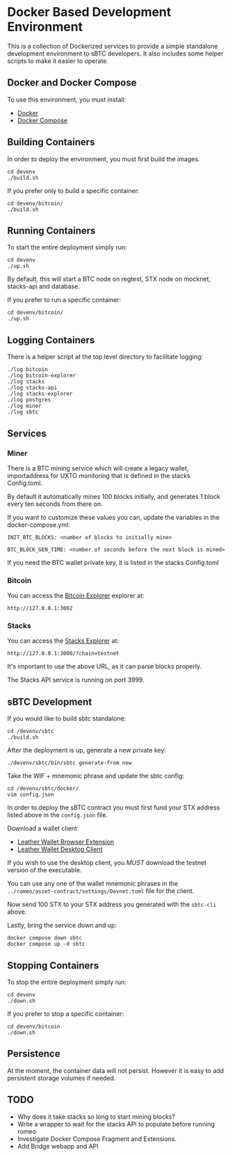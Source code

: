 # Docker Based Development Environment

This is a collection of Dockerized services to provide a simple 
standalone development environment to sBTC developers. It also 
includes some helper scripts to make it easier to operate.

## Docker and Docker Compose

To use this environment, you must install:

- [Docker](https://docs.docker.com/engine/install/)
- [Docker Compose](https://docs.docker.com/compose/install/)

## Building Containers

In order to deploy the environment, you must first build the images.

```
cd devenv 
./build.sh
```

If you prefer only to build a specific container:

```
cd devenv/bitcoin/
./build.sh
```

## Running Containers

To start the entire deployment simply run:

```
cd devenv
./up.sh
```

By default, this will start a BTC node on regtest, 
STX node on mocknet, stacks-api and database.

If you prefer to run a specific container:

```
cd devenv/bitcoin/
./up.sh
```

## Logging Containers

There is a helper script at the top level directory to facilitate logging:

```
./log bitcoin
./log bitcoin-explorer
./log stacks
./log stacks-api
./log stacks-explorer
./log postgres
./log miner
./log sbtc
```
## Services

### Miner
There is a BTC mining service which will create a legacy wallet, 
importaddress for UXTO monitoring that is defined in the stacks 
Config.toml.

By default it automatically mines 100 blocks initially, and 
generates 1 block every ten seconds from there on.

If you want to customize these values you can, update the 
variables in the docker-compose.yml:

```
INIT_BTC_BLOCKS: <number of blocks to initially mine>
```
```
BTC_BLOCK_GEN_TIME: <number of seconds before the next block is mined>
```
If you need the BTC wallet private key, it is listed in the stacks Config.toml

### Bitcoin
You can access the [Bitcoin Explorer](https://github.com/janoside/btc-rpc-explorer)
explorer at:

```
http://127.0.0.1:3002
```

### Stacks
You can access the [Stacks Explorer](https://github.com/hirosystems/explorer)
at:

```
http://127.0.0.1:3000/?chain=testnet
```
It's important to use the above URL, as it can parse blocks properly.

The Stacks API service is running on port 3999.

## sBTC Development
If you would like to build sbtc standalone:

```
cd /devenv/sbtc
./build.sh
```

After the deployment is up, generate a new private key:

```
./devenv/sbtc/bin/sbtc generate-from new
```

Take the WIF + mnemonic phrase and update the sbtc config:

```
cd /devenv/sbtc/docker/
vim config.json
```
In order to deploy the sBTC contract you must first fund your STX address listed above in the `config.json` file.

Download a wallet client:

  - [Leather Wallet Browser Extension](https://leather.io/install-extension)
  - [Leather Wallet Desktop Client](https://github.com/leather-wallet/desktop/releases)

If you wish to use the desktop client, you *MUST* download the testnet version of the executable.

You can use any one of the wallet mnemonic phrases in the 
`../romeo/asset-contract/settings/Devnet.toml` file for the client.

Now send 100 STX to your STX address you generated with the `sbtc-cli` above.

Lastly, bring the service down and up:

```
docker compose down sbtc
docker compose up -d sbtc
```

## Stopping Containers

To stop the entire deployment simply run:

```
cd devenv
./down.sh
```

If you prefer to stop a specific container:

```
cd devenv/bitcoin
./down.sh
```

## Persistence 

At the moment, the container data will not persist. However it is 
easy to add persistent storage volumes if needed.

## TODO

- Why does it take stacks so long to start mining blocks?
- Write a wrapper to wait for the stacks API to 
  populate before running romeo
- Investigate Docker Compose Fragment and Extensions.
- Add Bridge webapp and API
